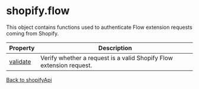 # shopify.flow

This object contains functions used to authenticate Flow extension requests coming from Shopify.

| Property                  | Description                                                         |
| ------------------------- | ------------------------------------------------------------------- |
| [validate](./validate.md) | Verify whether a request is a valid Shopify Flow extension request. |

[Back to shopifyApi](../shopifyApi.md)
